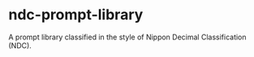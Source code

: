 # ndc-prompt-library
A prompt library classified in the style of Nippon Decimal Classification (NDC).
